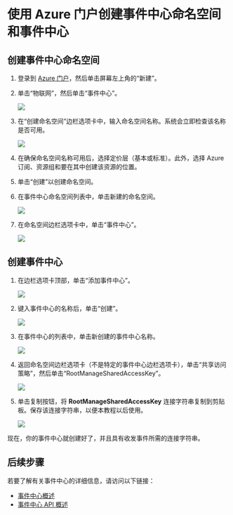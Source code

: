 <properties
    pageTitle="创建 Azure 事件中心 | Azure"
    description="使用 Azure 门户创建 Azure 事件中心命名空间和事件中心"
    services="event-hubs"
    documentationcenter="na"
    author="jtaubensee"
    manager="timlt"
    editor="" />
<tags
    ms.assetid="ff99e327-c8db-4354-9040-9c60c51a2191"
    ms.service="event-hubs"
    ms.devlang="na"
    ms.topic="article"
    ms.tgt_pltfrm="na"
    ms.workload="na"
    ms.date="01/25/2017"
    wacn.date="03/24/2017"
    ms.author="jotaub" />  


# 使用 Azure 门户创建事件中心命名空间和事件中心

## 创建事件中心命名空间

1. 登录到 [Azure 门户][Azure portal]，然后单击屏幕左上角的“新建”。

2. 单击“物联网”，然后单击“事件中心”。
   
    ![](./media/event-hubs-create/create-event-hub9.png)  

    
3. 在“创建命名空间”边栏选项卡中，输入命名空间名称。系统会立即检查该名称是否可用。
   
    ![](./media/event-hubs-create/create-event-hub1.png)  

    
4. 在确保命名空间名称可用后，选择定价层（基本或标准）。此外，选择 Azure 订阅、资源组和要在其中创建该资源的位置。

5. 单击“创建”以创建命名空间。

6. 在事件中心命名空间列表中，单击新建的命名空间。
   
    ![](./media/event-hubs-create/create-event-hub2.png)  

    
7. 在命名空间边栏选项卡中，单击“事件中心”。
   
    ![](./media/event-hubs-create/create-event-hub3.png)  


## 创建事件中心

1. 在边栏选项卡顶部，单击“添加事件中心”。
   
    ![](./media/event-hubs-create/create-event-hub4.png)  

    
2. 键入事件中心的名称后，单击“创建”。
   
    ![](./media/event-hubs-create/create-event-hub5.png)  

    
3. 在事件中心的列表中，单击新创建的事件中心名称。
    
     ![](./media/event-hubs-create/create-event-hub6.png)  

     
4. 返回命名空间边栏选项卡（不是特定的事件中心边栏选项卡），单击“共享访问策略”，然后单击“RootManageSharedAccessKey”。
    
     ![](./media/event-hubs-create/create-event-hub7.png)  

     
5. 单击复制按钮，将 **RootManageSharedAccessKey** 连接字符串复制到剪贴板。保存该连接字符串，以便本教程以后使用。
    
     ![](./media/event-hubs-create/create-event-hub8.png)

现在，你的事件中心就创建好了，并且具有收发事件所需的连接字符串。

## 后续步骤
若要了解有关事件中心的详细信息，请访问以下链接：

* [事件中心概述](/documentation/articles/event-hubs-what-is-event-hubs/)
* [事件中心 API 概述](/documentation/articles/event-hubs-api-overview/)

[Azure portal]: https://portal.azure.cn/

<!---HONumber=Mooncake_0320_2017-->
<!--Update_Description: new article about how to create event hubs-->